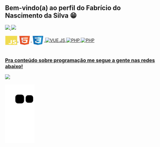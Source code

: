 ## Bem-vindo(a) ao perfil do Fabrício do Nascimento da Silva 😁

 <div>
   <a href="https://github.com/fnascimentosilva">
   <img height="180em" src="https://github-readme-stats.vercel.app/api?username=fnascimentosilva&show_icons=true&theme=tokyonight&include_all_commits=true&count_private=true"/>
   <img height="180em" src="https://github-readme-stats.vercel.app/api/top-langs/?username=fnascimentosilva&layout=compact&langs_count=6&theme=tokyonight"/>

</div>
<div style="display: inline_block"><br>
  <img align="center" alt="Js" height="30" width="40" src="https://raw.githubusercontent.com/devicons/devicon/master/icons/javascript/javascript-plain.svg">
  <img align="center" alt="HTML" height="30" width="40" src="https://raw.githubusercontent.com/devicons/devicon/master/icons/html5/html5-original.svg">
  <img align="center" alt="CSS" height="30" width="40" src="https://raw.githubusercontent.com/devicons/devicon/master/icons/css3/css3-original.svg">
 <img align="center" alt="VUE.JS" height="30" width="40" 
  src="https://seeklogo.com/images/V/vuejs-logo-17D586B587-seeklogo.com.png">
 <img align="center" alt="PHP" height="30" width="40" 
  src="https://seeklogo.com/images/P/PHP-logo-0B2FDC4529-seeklogo.com.png">
 <img align="center" alt="PHP" height="30" width="40" 
  src="https://seeklogo.com/images/L/laravel-logo-41EC1D4C3F-seeklogo.com.png">
</div>
 
 <br>
 
  ### Pra conteúdo sobre programação me segue a gente nas redes abaixo!
 
<div> 
  
  <a href="https://www.linkedin.com/in/fabr%C3%ADcio-nascimento-7b6a41143" target="_blank"><img src="https://img.shields.io/badge/-LinkedIn-%230077B5?style=for-the-badge&logo=linkedin&logoColor=white" target="_blank"></a> 
 
  ![Snake animation](https://github.com/fnascimentosilva/fnascimentosilva/blob/output/github-contribution-grid-snake.svg)

</div>
